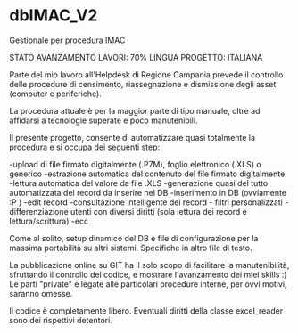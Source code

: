 # dbIMAC_V2
Gestionale per procedura IMAC

STATO AVANZAMENTO LAVORI: 70%
LINGUA PROGETTO: ITALIANA 

Parte del mio lavoro all'Helpdesk di Regione Campania prevede il controllo delle procedure di censimento, riassegnazione e dismissione
degli asset (computer e periferiche).

La procedura attuale è per la maggior parte di tipo manuale, oltre ad affidarsi a tecnologie superate e poco manutenibili.

Il presente progetto, consente di automatizzare quasi totalmente la procedura e si occupa dei seguenti step:

-upload di file firmato digitalmente (.P7M), foglio elettronico (.XLS) o generico
-estrazione automatica del contenuto del file firmato digitalmente
-lettura automatica del valore da file .XLS
-generazione quasi del tutto automatizzata del record da inserire nel DB
-inserimento in DB (ovviamente :P )
-edit record
-consultazione intelligente dei record - filtri personalizzati
-differenziazione utenti con diversi diritti (sola lettura dei record e lettura/scrittura)
-ecc

Come al solito, setup dinamico del DB e file di configurazione per la massima portabilità su altri sistemi.
Specifiche in altro file di testo.

La pubblicazione online su GIT ha il solo scopo di facilitare la manutenibilità, sfruttando il controllo del codice, e mostrare 
l'avanzamento dei miei skills :)
Le parti "private" e legate alle particolari procedure interne, per ovvi motivi, saranno omesse.

Il codice è completamente libero. 
Eventuali diritti della classe excel_reader sono dei rispettivi detentori.

